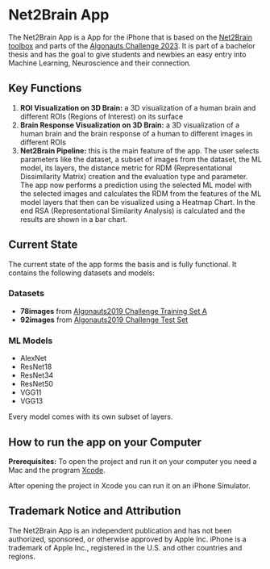 #  Net2Brain App

The Net2Brain App is a App for the iPhone that is based on the [Net2Brain toolbox](https://github.com/cvai-roig-lab/Net2Brain) and parts of the [Algonauts Challenge 2023](http://algonauts.csail.mit.edu/index.html). It is part of a bachelor thesis and has the goal to give students and newbies an easy entry into Machine Learning, Neuroscience and their connection.

## Key Functions
1. **ROI Visualization on 3D Brain:** a 3D visualization of a human brain and different ROIs (Regions of Interest) on its surface
2. **Brain Response Visualization on 3D Brain:** a 3D visualization of a human brain and the brain response of a human to different images in different ROIs
3. **Net2Brain Pipeline:** this is the main feature of the app. The user selects parameters like the dataset, a subset of images from the dataset, the ML model, its layers, the distance metric for RDM (Representational Dissimilarity Matrix) creation and the evaluation type and parameter. The app now performs a prediction using the selected ML model with the selected images and calculates the RDM from the features of the ML model layers that then can be visualized using a Heatmap Chart. In the end RSA (Representational Similarity Analysis) is calculated and the results are shown in a bar chart.

## Current State
The current state of the app forms the basis and is fully functional. It contains the following datasets and models:

### Datasets
- **78images** from [Algonauts2019 Challenge Training Set A](http://algonauts.csail.mit.edu/2019/download.html)
- **92images** from [Algonauts2019 Challenge Test Set](http://algonauts.csail.mit.edu/2019/download.html)

### ML Models
- AlexNet
- ResNet18
- ResNet34
- ResNet50
- VGG11
- VGG13

Every model comes with its own subset of layers.

## How to run the app on your Computer
**Prerequisites:** To open the project and run it on your computer you need a Mac and the program [Xcode](https://apps.apple.com/de/app/xcode/id497799835?mt=12).

After opening the project in Xcode you can run it on an iPhone Simulator.

## Trademark Notice and Attribution
The Net2Brain App is an independent publication and has not been authorized, sponsored, or otherwise approved by Apple Inc.
iPhone is a trademark of Apple Inc., registered in the U.S. and other countries and regions.